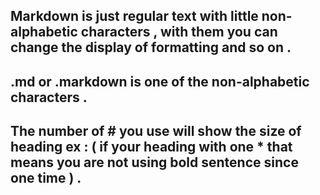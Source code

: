
##  Markdown is just regular text with little non-alphabetic characters , with them you can change the display of formatting and so on . 

##  .md  or .markdown is one of the non-alphabetic characters .

## The number of # you use will show the size of heading ex : ( if your heading with one * that means you are not using bold sentence since one time ) .
